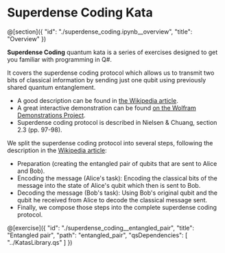 # Superdense Coding Kata

@[section]({
    "id": "./superdense_coding.ipynb__overview",
    "title": "Overview"
})

**Superdense Coding** quantum kata is a series of exercises designed to get you familiar with programming in Q#.

It covers the superdense coding protocol which allows us to transmit two bits of classical information by sending just one qubit using previously shared quantum entanglement.

- A good description can be found in [the Wikipedia article](https://en.wikipedia.org/wikiSuperdense_coding).
- A great interactive demonstration can be found [on the Wolfram Demonstrations Project](http:/demonstrations.wolfram.com/SuperdenseCoding/).
- Superdense coding protocol is described in Nielsen & Chuang, section 2.3 (pp. 97-98).

We split the superdense coding protocol into several steps, following the description in the [Wikipedia article](https://en.wikipedia.org/wiki/Superdense_coding):

- Preparation (creating the entangled pair of qubits that are sent to Alice and Bob).
- Encoding the message (Alice's task): Encoding the classical bits of the message into the state of Alice's qubit which then is sent to Bob.
- Decoding the message (Bob's task): Using Bob's original qubit and the qubit he received from Alice to decode the classical message sent.
- Finally, we compose those steps into the complete superdense coding protocol.

@[exercise]({
    "id": "./superdense_coding__entangled_pair",
    "title": "Entangled pair",
    "path": "entangled_pair",
    "qsDependencies": [
        "../KatasLibrary.qs"
    ]
})
